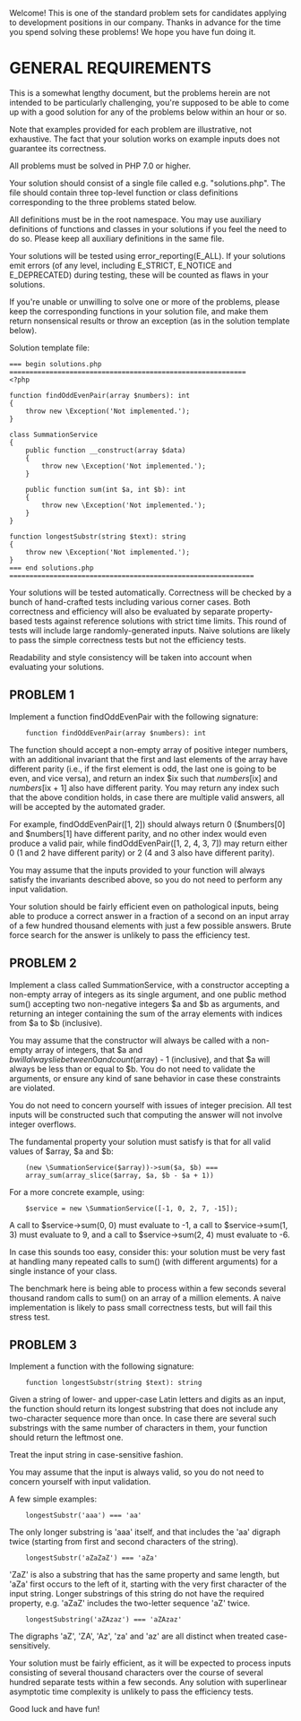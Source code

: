 Welcome!  This is one of the standard problem sets for candidates applying to
development positions in our company.  Thanks in advance for the time you spend
solving these problems!  We hope you have fun doing it.

# GENERAL REQUIREMENTS

This is a somewhat lengthy document, but the problems herein are not intended to be
particularly challenging, you're supposed to be able to come up with a good
solution for any of the problems below within an hour or so.

Note that examples provided for each problem are illustrative, not exhaustive.  The
fact that your solution works on example inputs does not guarantee its correctness.

All problems must be solved in PHP 7.0 or higher.

Your solution should consist of a single file called e.g. "solutions.php".  The
file should contain three top-level function or class definitions corresponding to
the three problems stated below.

All definitions must be in the root namespace.  You may use auxiliary definitions
of functions and classes in your solutions if you feel the need to do so.  Please
keep all auxiliary definitions in the same file.

Your solutions will be tested using error_reporting(E_ALL).  If your solutions emit
errors (of any level, including E_STRICT, E_NOTICE and E_DEPRECATED) during
testing, these will be counted as flaws in your solutions.

If you're unable or unwilling to solve one or more of the problems, please keep the
corresponding functions in your solution file, and make them return nonsensical
results or throw an exception (as in the solution template below).

Solution template file:

```
=== begin solutions.php ===========================================================
<?php

function findOddEvenPair(array $numbers): int
{
    throw new \Exception('Not implemented.');
}

class SummationService
{
    public function __construct(array $data)
    {
        throw new \Exception('Not implemented.');
    }

    public function sum(int $a, int $b): int
    {
        throw new \Exception('Not implemented.');
    }
}

function longestSubstr(string $text): string
{
    throw new \Exception('Not implemented.');
}
=== end solutions.php =============================================================
```

Your solutions will be tested automatically.  Correctness will be checked by a
bunch of hand-crafted tests including various corner cases.  Both correctness and
efficiency will also be evaluated by separate property-based tests against
reference solutions with strict time limits.  This round of tests will include
large randomly-generated inputs.  Naive solutions are likely to pass the simple
correctness tests but not the efficiency tests.

Readability and style consistency will be taken into account when evaluating your
solutions.

## PROBLEM 1

Implement a function findOddEvenPair with the following signature:

```
    function findOddEvenPair(array $numbers): int
```

The function should accept a non-empty array of positive integer numbers, with an
additional invariant that the first and last elements of the array have different
parity (i.e., if the first element is odd, the last one is going to be even, and
vice versa), and return an index $ix such that $numbers[$ix] and $numbers[$ix + 1]
also have different parity.  You may return any index such that the above condition
holds, in case there are multiple valid answers, all will be accepted by the
automated grader.

For example, findOddEvenPair([1, 2]) should always return 0 ($numbers[0] and
$numbers[1] have different parity, and no other index would even produce a valid
pair, while findOddEvenPair([1, 2, 4, 3, 7]) may return either 0 (1 and 2 have
different parity) or 2 (4 and 3 also have different parity).

You may assume that the inputs provided to your function will always satisfy the
invariants described above, so you do not need to perform any input validation.

Your solution should be fairly efficient even on pathological inputs, being able to
produce a correct answer in a fraction of a second on an input array of a few
hundred thousand elements with just a few possible answers.  Brute force search for
the answer is unlikely to pass the efficiency test.

## PROBLEM 2

Implement a class called SummationService, with a constructor accepting a non-empty
array of integers as its single argument, and one public method sum() accepting
two non-negative integers $a and $b as arguments, and returning an integer
containing the sum of the array elements with indices from $a to $b (inclusive).

You may assume that the constructor will always be called with a non-empty array of
integers, that $a and $b will always lie between 0 and count($array) - 1
(inclusive), and that $a will always be less than or equal to $b.  You do not need
to validate the arguments, or ensure any kind of sane behavior in case these
constraints are violated.

You do not need to concern yourself with issues of integer precision.  All test
inputs will be constructed such that computing the answer will not involve integer
overflows.

The fundamental property your solution must satisfy is that for all valid values of
$array, $a and $b:

```
    (new \SummationService($array))->sum($a, $b) ===
    array_sum(array_slice($array, $a, $b - $a + 1))
```

For a more concrete example, using:

```
    $service = new \SummationService([-1, 0, 2, 7, -15]);
```

A call to $service->sum(0, 0) must evaluate to -1, a call to $service->sum(1, 3)
must evaluate to 9, and a call to $service->sum(2, 4) must evaluate to -6.

In case this sounds too easy, consider this: your solution must be very fast at
handling many repeated calls to sum() (with different arguments) for a single
instance of your class.

The benchmark here is being able to process within a few seconds several thousand
random calls to sum() on an array of a million elements.  A naive implementation is
likely to pass small correctness tests, but will fail this stress test.

## PROBLEM 3

Implement a function with the following signature:

```
    function longestSubstr(string $text): string
```

Given a string of lower- and upper-case Latin letters and digits as an input, the
function should return its longest substring that does not include any
two-character sequence more than once.  In case there are several such substrings
with the same number of characters in them, your function should return the
leftmost one.

Treat the input string in case-sensitive fashion.

You may assume that the input is always valid, so you do not need to concern
yourself with input validation.

A few simple examples:

```
    longestSubstr('aaa') === 'aa'
```

The only longer substring is 'aaa' itself, and that includes the 'aa' digraph twice
(starting from first and second characters of the string).

```
    longestSubstr('aZaZaZ') === 'aZa'
```

'ZaZ' is also a substring that has the same property and same length, but 'aZa'
first occurs to the left of it, starting with the very first character of the input
string.  Longer substrings of this string do not have the required property, e.g.
'aZaZ' includes the two-letter sequence 'aZ' twice.

```
    longestSubstring('aZAzaz') === 'aZAzaz'
```

The digraphs 'aZ', 'ZA', 'Az', 'za' and 'az' are all distinct when treated
case-sensitively.

Your solution must be fairly efficient, as it will be expected to process inputs
consisting of several thousand characters over the course of several hundred
separate tests within a few seconds.  Any solution with superlinear asymptotic time
complexity is unlikely to pass the efficiency tests.

Good luck and have fun!
